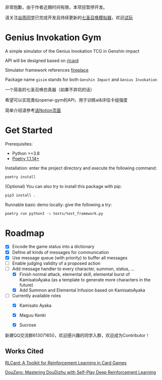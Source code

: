 <!--
 Copyright (c) 2022 davidgao

 This software is released under the MIT License.
 https://opensource.org/licenses/MIT
-->


非常抱歉，由于作者近期时间有限，本项目暂停开发。

请关注[谷雨同学](https://guyutongxue.site/)已完成开发且持续更新的[七圣召唤模拟器](https://github.com/Guyutongxue/genius-invokation)，欢迎[试玩](https://gi-tcg.vercel.app/)

# Genius Invokation Gym

A simple simulator of the Genius Invokation TCG in Genshin impact

API will be designed based on [rlcard](https://github.com/datamllab/rlcard)

Simulator framework references [fireplace](https://github.com/jleclanche/fireplace)

Package name `gisim` stands for both `Genshin Impact` and `Genius Invokation`

一个简易的七圣召唤仿真器（如果不弃坑的话）

希望可以实现类似openai-gym的API，用于训练ai&评估卡组强度

简单介绍请参考[该Notion页面](https://paladin1013.notion.site/gisim-A-Genius-Invokation-Simulator-4743c9996d094e3088ea91f47e70711b?pvs=4)


# Get Started

Prerequisites:
* Python >=3.8
* [Poetry 1.1.14+](https://python-poetry.org)

Installation: enter the project directory and execute the following command:
```bash
poetry install
```
(Optional) You can also try to install this package with pip:
```bash
pip3 install .
```

Runnable basic demo locally: give the following a try:
```bash
poetry run python3 -u tests/test_framework.py
```


# Roadmap
- [x] Encode the game status into a dictionary
- [x] Define all kinds of messages for communication
- [x] Use message queue (with priority) to buffer all messages
- [ ] Enable judging validity of a proposed action
- [ ] Add message handler to every character, summon, status, ...
    - [x] Finish normal attack, elemental skill, elemental burst of KamisatoAyaka (as a template to generate more characters in the future)
    - [x] Add Summon and Elemental Infusion based on KamisatoAyaka
- [ ] Currently available roles
    - [x] Kamisato Ayaka
    - [x] Maguu Kenki
    - [x] Sucrose


新建QQ交流群613071650，欢迎感兴趣的同学入群，欢迎成为Contributor！


## Works Cited

[RLCard: A Toolkit for Reinforcement Learning in Card Games](https://github.com/datamllab/rlcard)

[DouZero: Mastering DouDizhu with Self-Play Deep Reinforcement Learning](https://github.com/kwai/DouZero)
